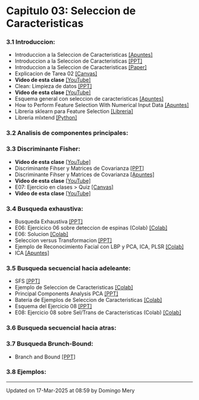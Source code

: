 
# Capitulo 03: Seleccion de Caracteristicas
### 3.1 Introduccion:
* Introduccion a la Seleccion de Caracteristicas [[Apuntes]](https://github.com/domingomery/patrones/blob/master/clases/Cap03_Seleccion_de_Caracteristicas/presentations/PAT03_FeatureSelection_Intro.pdf)
* Introduccion a la Seleccion de Caracteristicas [[PPT]](https://github.com/domingomery/patrones/blob/master/clases/Cap03_Seleccion_de_Caracteristicas/presentations/PAT03_FeatureSelection_Intro.pptx)
* Introduccion a la Seleccion de Caracteristicas [[Paper]](https://github.com/domingomery/patrones/blob/master/clases/Cap03_Seleccion_de_Caracteristicas/presentations/PAT03_FeatureSelection.pdf)
* Explicacion de Tarea 02 [[Canvas]](https://cursos.canvas.uc.cl/courses/67528/assignments/383595)
* **Video de esta clase** [[YouTube]](https://youtu.be/2QpvMEa0lQ0)
* Clean: Limpieza de datos [[PPT]](https://github.com/domingomery/patrones/blob/master/clases/Cap03_Seleccion_de_Caracteristicas/presentations/PAT03_Clean.pptx)
* **Video de esta clase** [[YouTube]](https://youtu.be/sZhO6YVYAGE)
* Esquema general con seleccion de caracteristicas [[Apuntes]](https://github.com/domingomery/patrones/blob/master/clases/Cap03_Seleccion_de_Caracteristicas/presentations/PAT03_GeneralSchema.pdf)
* How to Perform Feature Selection With Numerical Input Data [[Apuntes]](https://machinelearningmastery.com/feature-selection-with-numerical-input-data/)
* Libreria sklearn para Feature Selection [[Libreria]](https://scikit-learn.org/stable/modules/feature_selection.html)
* Libreria mlxtend [[Python]](http://rasbt.github.io/mlxtend/user_guide/feature_selection/SequentialFeatureSelector/)
### 3.2 Analisis de componentes principales:
### 3.3 Discriminante Fisher:
* **Video de esta clase** [[YouTube]](https://youtu.be/b1BBhid8G-k)
* Discriminante Fihser y Matrices de Covarianza [[PPT]](https://github.com/domingomery/patrones/blob/master/clases/Cap03_Seleccion_de_Caracteristicas/presentations/PAT03_Fisher_Covarianzas.pptx)
* Discriminante Fihser y Matrices de Covarianza [[Apuntes]](https://github.com/domingomery/patrones/blob/master/clases/Cap03_Seleccion_de_Caracteristicas/presentations/PAT03_Fisher_Covarianzas.pdf)
* **Video de esta clase** [[YouTube]](https://youtu.be/llLtD7cA7KA)
* E07: Ejercicio en clases > Quiz [[Canvas]](https://cursos.canvas.uc.cl/courses/82169/assignments)
* **Video de esta clase** [[YouTube]](https://youtu.be/Qlv_EYy2WSI)
### 3.4 Busqueda exhaustiva:
* Busqueda Exhaustiva [[PPT]](https://github.com/domingomery/patrones/blob/master/clases/Cap03_Seleccion_de_Caracteristicas/presentations/PAT03_ExSearch.pptx)
* E06: Ejercicico 06 sobre deteccion de espinas (Colab) [[Colab]](https://drive.google.com/ooosssooo)
* E06: Solucion [[Colab]](https://drive.google.com/ooosssooo)
* Seleccion versus Transformacion [[PPT]](https://github.com/domingomery/patrones/blob/master/clases/Cap03_Seleccion_de_Caracteristicas/presentations/PAT03_Models.pptx)
* Ejemplo de Reconocimiento Facial con LBP y PCA, ICA, PLSR [[Colab]](https://drive.google.com/file/d/1m5FjawGtIJybkURabnbimBIk7ycfN2bw)
* ICA [[Apuntes]](https://towardsdatascience.com/independent-component-analysis-ica-in-python-a0ef0db0955e)
### 3.5 Busqueda secuencial hacia adeleante:
* SFS [[PPT]](https://github.com/domingomery/patrones/blob/master/clases/Cap03_Seleccion_de_Caracteristicas/presentations/PAT03_SFS.pptx)
* Ejemplo de Seleccion de Caracteristicas [[Colab]](https://drive.google.com/file/d/1kXMoYW760sig5xZRBBIA0L9vnxcRU8Nw)
* Principal Components Analysis PCA [[PPT]](https://github.com/domingomery/patrones/blob/master/clases/Cap03_Seleccion_de_Caracteristicas/presentations/PAT03_PCA.pptx)
* Bateria de Ejemplos de Seleccion de Caracteristicas [[Colab]](https://drive.google.com/file/d/1v1v6qxWkOTmd20cqNOgc5v8jpNWlhgXQ)
* Esquema del Ejercicio 08 [[PPT]](https://github.com/domingomery/patrones/blob/master/clases/Cap03_Seleccion_de_Caracteristicas/presentations/PAT03_Ejercicio08.pptx)
* E08: Ejercicio 08 sobre Sel/Trans de Caracteristicas (Colab) [[Colab]](https://colab.research.google.com/drive/ossso)
### 3.6 Busqueda secuencial hacia atras:
### 3.7 Busqueda Brunch-Bound:
* Branch and Bound [[PPT]](https://github.com/domingomery/patrones/blob/master/clases/Cap03_Seleccion_de_Caracteristicas/presentations/PAT03_BranchAndBound.pptx)
### 3.8 Ejemplos:
---


Updated on 17-Mar-2025 at 08:59 by Domingo Mery
